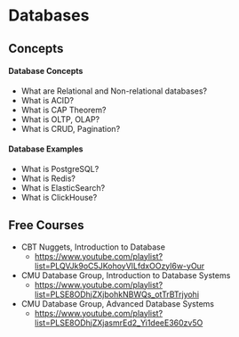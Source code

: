 # Databases

## Concepts

#### Database Concepts

- What are Relational and Non-relational databases?
- What is ACID?
- What is CAP Theorem?
- What is OLTP, OLAP?
- What is CRUD, Pagination?

#### Database Examples

- What is PostgreSQL?
- What is Redis?
- What is ElasticSearch?
- What is ClickHouse?

## Free Courses

- CBT Nuggets, Introduction to Database
  - <https://www.youtube.com/playlist?list=PLQVJk9oC5JKohoyVILfdxOOzyl6w-yOur>
- CMU Database Group, Introduction to Database Systems
  - <https://www.youtube.com/playlist?list=PLSE8ODhjZXjbohkNBWQs_otTrBTrjyohi>
- CMU Database Group, Advanced Database Systems
  - <https://www.youtube.com/playlist?list=PLSE8ODhjZXjasmrEd2_Yi1deeE360zv5O>
